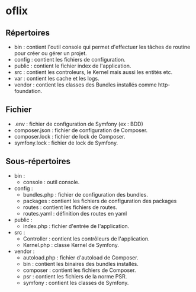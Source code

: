 # oflix

## Répertoires

* bin : contient l'outil console qui permet d'effectuer les tâches de routine pour créer ou gérer un projet.
* config : contient les fichiers de configuration.
* public : contient le fichier index de l'application.
* src : contient les controleurs, le Kernel mais aussi les entités etc.
* var : contient les cache et les logs.
* vendor : contient les classes des Bundles installés comme http-foundation.

## Fichier

* .env : fichier de configuration de Symfony (ex : BDD)
* composer.json : fichier de configuration de Composer.
* composer.lock : fichier de lock de Composer.
* symfony.lock : fichier de lock de Symfony.

## Sous-répertoires

* bin :
  * console : outil console.
* config :
  * bundles.php : fichier de configuration des bundles.
  * packages : contient les fichiers de configuration des packages
  * routes : contient les fichiers de routes.
  * routes.yaml : définition des routes en yaml
* public :
  * index.php : fichier d'entrée de l'application.
* src :
  * Controller : contient les contrôleurs de l'application.
  * Kernel.php : classe Kernel de Symfony.
* vendor :
  * autoload.php : fichier d'autoload de Composer.
  * bin : contient les binaires des bundles installés.
  * composer : contient les fichiers de Composer.
  * psr : contient les fichiers de la norme PSR.
  * symfony : contient les classes de Symfony.
